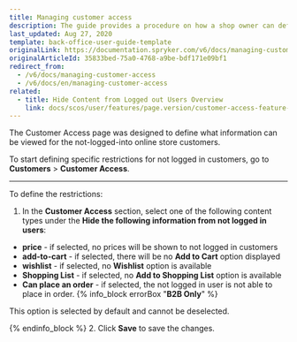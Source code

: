 ```yaml
---
title: Managing customer access
description: The guide provides a procedure on how a shop owner can define restrictions for actions for non-logged in users.
last_updated: Aug 27, 2020
template: back-office-user-guide-template
originalLink: https://documentation.spryker.com/v6/docs/managing-customer-access
originalArticleId: 35833bed-75a0-4768-a9be-bdf171e09bf1
redirect_from:
  - /v6/docs/managing-customer-access
  - /v6/docs/en/managing-customer-access
related:
  - title: Hide Content from Logged out Users Overview
    link: docs/scos/user/features/page.version/customer-access-feature-overview.html
---
```


The Customer Access page was designed to define what information can be viewed for the not-logged-into online store customers.

To start defining specific restrictions for not logged in customers, go to **Customers** > **Customer Access**.
***
To define the restrictions:
1. In the **Customer Access** section, select one of the following content types under the **Hide the following information from not logged in users**:
  * **price** - if selected, no prices will be shown to not logged in customers
  * **add-to-cart** - if selected, there will be no **Add to Cart** option displayed
  * **wishlist** - if selected, no **Wishlist** option is available
  * **Shopping List** - if selected, no **Add to Shopping List** option is available
  * **Can place an order** - if selected, the not logged in user is not able to place in order.
{% info_block errorBox "**B2B Only**" %}

This option is selected by default and cannot be deselected.

{% endinfo_block %}
2. Click **Save** to save the changes.
